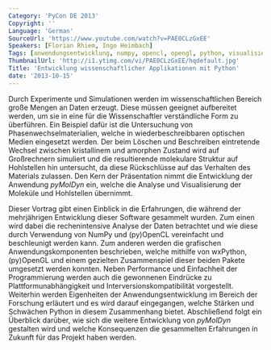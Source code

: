 ```yaml
---
Category: 'PyCon DE 2013'
Copyright: ''
Language: 'German'
SourceUrl: 'https://www.youtube.com/watch?v=PAE0CLzGxEE'
Speakers: [Florian Rhiem, Ingo Heimbach]
Tags: [anwendungsentwicklung, numpy, opencl, opengl, python, visualisierung, wxpython]
ThumbnailUrl: 'http://i1.ytimg.com/vi/PAE0CLzGxEE/hqdefault.jpg'
Title: 'Entwicklung wissenschaftlicher Applikationen mit Python'
date: '2013-10-15'
---
```

Durch Experimente und Simulationen werden im wissenschaftlichen Bereich große Mengen an Daten erzeugt. Diese müssen geeignet aufbereitet werden, um sie in eine für die Wissenschaftler verständliche Form zu überführen. Ein Beispiel dafür ist die Untersuchung von Phasenwechselmaterialien, welche in wiederbeschreibbaren optischen Medien eingesetzt werden. Der beim Löschen und Beschreiben eintretende Wechsel zwischen kristallinem und amorphen Zustand wird auf Großrechnern simuliert und die resultierende molekulare Struktur auf Hohlstellen hin untersucht, da diese Rückschlüsse auf das Verhalten des Materials zulassen. Den Kern der Präsentation nimmt die Entwicklung der Anwendung *pyMolDyn* ein, welche die Analyse und Visualisierung der Moleküle und Hohlstellen übernimmt.

Dieser Vortrag gibt einen Einblick in die Erfahrungen, die während der mehrjährigen Entwicklung dieser Software gesammelt wurden. Zum einen wird dabei die rechenintensive Analyse der Daten betrachtet und wie diese durch Verwendung von NumPy und (py)OpenCL vereinfacht und beschleunigt werden kann. Zum anderen werden die grafischen Anwendungskomponenten beschrieben, welche mithilfe von wxPython, (py)OpenGL und einem gezielten Zusammenspiel dieser beiden Pakete umgesetzt werden konnten. Neben Performance und Einfachheit der Programmierung werden auch die gewonnenen Eindrücke zu Plattformunabhängigkeit und Interversionskompatibilität vorgestellt. Weiterhin werden Eigenheiten der Anwendungsentwicklung im Bereich der Forschung erläutert und es wird darauf eingegangen, welche Stärken und Schwächen Python in diesem Zusammenhang bietet. Abschließend folgt ein Überblick darüber, wie sich die weitere Entwicklung von *pyMolDyn* gestalten wird und welche Konsequenzen die gesammelten Erfahrungen in Zukunft für das Projekt haben werden.
